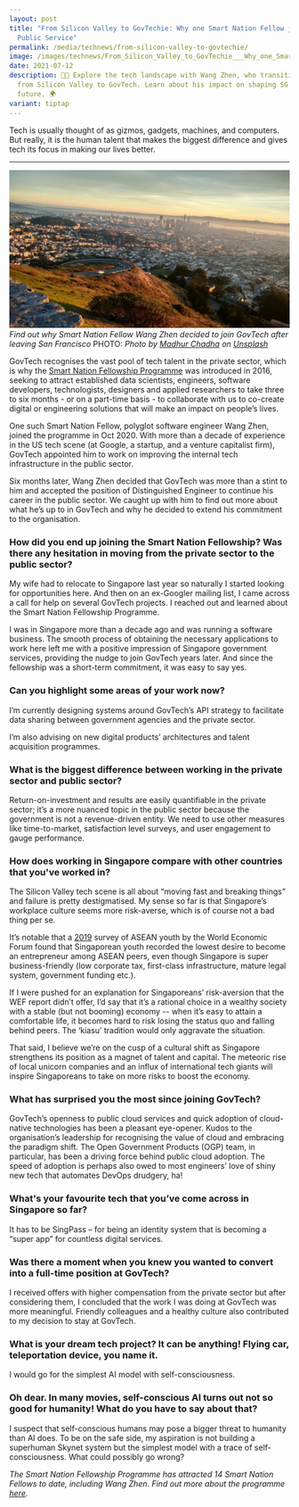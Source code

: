 ```yaml
---
layout: post
title: "From Silicon Valley to GovTechie: Why one Smart Nation Fellow joined the
  Public Service"
permalink: /media/technews/from-silicon-valley-to-govtechie/
image: /images/technews/From_Silicon_Valley_to_GovTechie___Why_one_Smart_Nation_Fellow_joined_the_Public_Service.jpg
date: 2021-07-12
description: 🧑‍💻 Explore the tech landscape with Wang Zhen, who transitioned
  from Silicon Valley to GovTech. Learn about his impact on shaping SG's digital
  future. 🌍
variant: tiptap
---
```

Tech is usually thought of as gizmos, gadgets, machines, and computers. But really, it is the human talent that makes the biggest difference and gives tech its focus in making our lives better. 

---

![San Francisco](/images/technews/wangzhen.jpg)
*Find out why Smart Nation Fellow Wang Zhen decided to join GovTech after leaving San Francisco*
PHOTO: *Photo by <a href="https://unsplash.com/@madhur?utm_source=unsplash&amp;utm_medium=referral&amp;utm_content=creditCopyText">Madhur Chadha</a> on <a href="https://unsplash.com/s/photos/silicon-valley?utm_source=unsplash&amp;utm_medium=referral&amp;utm_content=creditCopyText">Unsplash</a>*
  
  
GovTech recognises the vast pool of tech talent in the private sector, which is why the [Smart Nation Fellowship Programme](https://www.tech.gov.sg/careers/smart-nation-fellowship-programme/) was introduced in 2016, seeking to attract established data scientists, engineers, software developers, technologists, designers and applied researchers to take three to six months - or on a part-time basis - to collaborate with us to co-create digital or engineering solutions that will make an impact on people’s lives.

One such Smart Nation Fellow, polyglot software engineer Wang Zhen, joined the programme in Oct 2020. With more than a decade of experience in the US tech scene (at Google, a startup, and a venture capitalist firm), GovTech appointed him to work on improving the internal tech infrastructure in the public sector. 

Six months later, Wang Zhen decided that GovTech was more than a stint to him and accepted the position of Distinguished Engineer to continue his career in the public sector. We caught up with him to find out more about what he’s up to in GovTech and why he decided to extend his commitment to the organisation.

### How did you end up joining the Smart Nation Fellowship? Was there any hesitation in moving from the private sector to the public sector?

My wife had to relocate to Singapore last year so naturally I started looking for opportunities here. And then on an ex-Googler mailing list, I came across a call for help on several GovTech projects. I reached out and learned about the Smart Nation Fellowship Programme. 

I was in Singapore more than a decade ago and was running a software business. The smooth process of obtaining the necessary applications to work here left me with a positive impression of Singapore government services, providing the nudge to join GovTech years later. And since the fellowship was a short-term commitment, it was easy to say yes. 


### Can you highlight some areas of your work now?  

I’m currently designing systems around GovTech’s API strategy to facilitate data sharing between government agencies and the private sector.

I’m also advising on new digital products’ architectures and talent acquisition programmes.


### What is the biggest difference between working in the private sector and public sector?

Return-on-investment and results are easily quantifiable in the private sector; it’s a more nuanced topic in the public sector because the government is not a revenue-driven entity. We need to use other measures like time-to-market, satisfaction level surveys, and user engagement to gauge performance.

### How does working in Singapore compare with other countries that you've worked in?

The Silicon Valley tech scene is all about “moving fast and breaking things” and failure is pretty destigmatised. My sense so far is that Singapore’s workplace culture seems more risk-averse, which is of course not a bad thing per se. 

It’s notable that a [2019](http://www3.weforum.org/docs/WEF_ASEAN_Youth_Survey_2019_Report.pdf) survey of ASEAN youth by the World Economic Forum found that Singaporean youth recorded the lowest desire to become an entrepreneur among ASEAN peers, even though Singapore is super business-friendly (low corporate tax, first-class infrastructure, mature legal system, government funding etc.).

If I were pushed for an explanation for Singaporeans’ risk-aversion that the WEF report didn’t offer, I’d say that it’s a rational choice in a wealthy society with a stable (but not booming) economy -- when it’s easy to attain a comfortable life, it becomes hard to risk losing the status quo and falling behind peers. The ‘kiasu’ tradition would only aggravate the situation.
 
That said, I believe we’re on the cusp of a cultural shift as Singapore strengthens its position as a magnet of talent and capital. The meteoric rise of local unicorn companies and an influx of international tech giants will inspire Singaporeans to take on more risks to boost the economy.

  
### What has surprised you the most since joining GovTech?

GovTech’s openness to public cloud services and quick adoption of cloud-native technologies has been a pleasant eye-opener. Kudos to the organisation’s leadership for recognising the value of cloud and embracing the paradigm shift. The Open Government Products (OGP) team, in particular, has been a driving force behind public cloud adoption. The speed of adoption is perhaps also owed to most engineers’ love of shiny new tech that automates DevOps drudgery, ha!

### What's your favourite tech that you’ve come across in Singapore so far?

It has to be SingPass – for being an identity system that is becoming a “super app” for countless digital services.

### Was there a moment when you knew you wanted to convert into a full-time position at GovTech?

I received offers with higher compensation from the private sector but after considering them, I concluded that the work I was doing at GovTech was more meaningful. Friendly colleagues and a healthy culture also contributed to my decision to stay at GovTech.

### What is your dream tech project? It can be anything! Flying car, teleportation device, you name it. 
 
I would go for the simplest AI model with self-consciousness.
 
### Oh dear. In many movies, self-conscious AI turns out not so good for humanity! What do you have to say about that?
 
I suspect that self-conscious humans may pose a bigger threat to humanity than AI does. To be on the safe side, my aspiration is not building a superhuman Skynet system but the simplest model with a trace of self-consciousness. What could possibly go wrong? 
 
 
*The Smart Nation Fellowship Programme has attracted 14 Smart Nation Fellows to date, including Wang Zhen. Find out more about the programme [here](https://www.tech.gov.sg/careers/smart-nation-fellowship-programme/).*